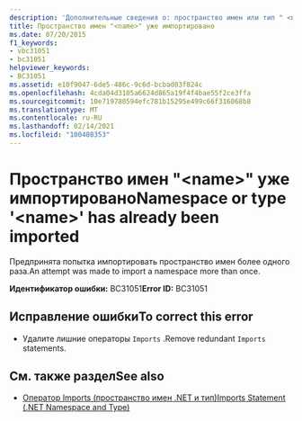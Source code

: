 ```yaml
---
description: 'Дополнительные сведения о: пространство имен или тип " <name> " уже импортированы'
title: Пространство имен "<name>" уже импортировано
ms.date: 07/20/2015
f1_keywords:
- vbc31051
- bc31051
helpviewer_keywords:
- BC31051
ms.assetid: e10f9047-6de5-486c-9c6d-bcbad03f824c
ms.openlocfilehash: 4cda04d3105a6624d865a19f4f4bae55f2ce3ffa
ms.sourcegitcommit: 10e719780594efc781b15295e499c66f316068b8
ms.translationtype: MT
ms.contentlocale: ru-RU
ms.lasthandoff: 02/14/2021
ms.locfileid: "100480353"
---
```

# <a name="namespace-or-type-name-has-already-been-imported"></a><span data-ttu-id="a59c3-103">Пространство имен "\<name>" уже импортировано</span><span class="sxs-lookup"><span data-stu-id="a59c3-103">Namespace or type '\<name>' has already been imported</span></span>

<span data-ttu-id="a59c3-104">Предпринята попытка импортировать пространство имен более одного раза.</span><span class="sxs-lookup"><span data-stu-id="a59c3-104">An attempt was made to import a namespace more than once.</span></span>  
  
 <span data-ttu-id="a59c3-105">**Идентификатор ошибки:** BC31051</span><span class="sxs-lookup"><span data-stu-id="a59c3-105">**Error ID:** BC31051</span></span>  
  
## <a name="to-correct-this-error"></a><span data-ttu-id="a59c3-106">Исправление ошибки</span><span class="sxs-lookup"><span data-stu-id="a59c3-106">To correct this error</span></span>  
  
- <span data-ttu-id="a59c3-107">Удалите лишние операторы `Imports` .</span><span class="sxs-lookup"><span data-stu-id="a59c3-107">Remove redundant `Imports` statements.</span></span>  
  
## <a name="see-also"></a><span data-ttu-id="a59c3-108">См. также раздел</span><span class="sxs-lookup"><span data-stu-id="a59c3-108">See also</span></span>

- [<span data-ttu-id="a59c3-109">Оператор Imports (пространство имен .NET и тип)</span><span class="sxs-lookup"><span data-stu-id="a59c3-109">Imports Statement (.NET Namespace and Type)</span></span>](../language-reference/statements/imports-statement-net-namespace-and-type.md)
